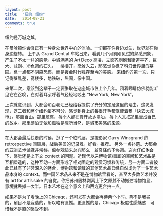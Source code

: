 ```yaml
---
layout: post
title:  "纽约，纽约"
date:   2014-08-21
comments: true
---
```


纽约是万城之城。

在曼哈顿你会真正有一种身处世界中心的体验。一切都在你身边发生，世界就在你身边旋转。
上午从 Grand Central 车站出来，看到几个月前刚见过的熟悉景象，产生了不太一样的感觉。中城满满的 Art Deco 高楼，立面齐刷刷和街道平齐，巨大、规则、冷色调的石头，一排摆开，高耸入云，那感觉像极了科幻世界里的墓园。但一点都不阴森恐怖，而是镀金时代残存至今的美感。
来纽约的第一次，只记得脏乱差，高楼多，地铁破，热闹，像中国。

来第二次，意识到这辈子一定要争取在这座城市住上个几年。闭着眼睛仿佛就能听见它在召唤，在对着耳朵呼着气轻轻地咬出 “New York, New York”。

上次就意识到，大都会和百老汇已经给我提供了充分的定居这里的理由。这次发现，这二者和整个纽约密不可分。感觉到身上的每根汗毛都驱使着我「快去大城市」。那里自由，那里疏离，每个人都在离开故乡漂泊，每个人又把那里变成自己的故乡。那里漂泊无依和孤独是理所当然，是城市美感的来源。

---

在大都会最后快走的时候，逛了一个临时展，是摄影家 Garry Winogrand 的 retrospective 回顾展，战后美国的记录者。好看。推荐。
另外一点补遗。大都会的亚洲艺术馆藏非常棒，但参观起来总有那么一丝奇怪的不协调。这次仔细体会一下，感觉还是上下文 context 的问题。近现代以来博物馆/画廊的空间和艺术品是互相塑造的，这种互动一方面形成了相对固定的观赏习惯和传统，另一方面二者彼此已经有了非常深入的磨合，博物馆和馆藏的其他艺术品已经自然成为了一件艺术品本身的 context。而中国艺术品从来不是在博物馆里看的，甚至大多数艺术并没有 art for art’s sake 的自觉。你把苏州园林剥离上下文原封不动搬进博物馆里，意境就丢掉一大半。日本艺术在这个意义上和西方更合拍一点。

如果不是为了看晚上的 Chicago，还可以在大都会再待两个小时。票不是我买的，剧目不是我选的，所以略有遗憾。更遗憾的是，Chicago 极度性感魅惑，可惜我不是直的感受不到。
